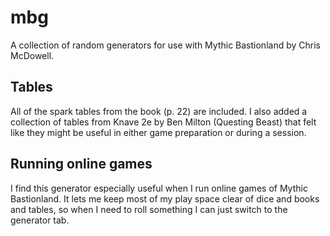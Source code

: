 # mbg
A collection of random generators for use with Mythic Bastionland by Chris McDowell.
## Tables
All of the spark tables from the book (p. 22) are included. I also added a collection of tables from Knave 2e by Ben Milton (Questing Beast) that felt like they might be useful in either game preparation or during a session.
## Running online games
I find this generator especially useful when I run online games of Mythic Bastionland. It lets me keep most of my play space clear of dice and books and tables, so when I need to roll something I can just switch to the generator tab.
